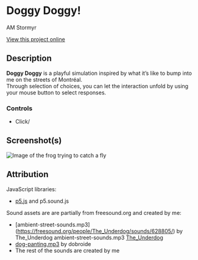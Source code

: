 # Doggy Doggy!

AM Stormyr

[View this project online](https://am-stormyr.github.io/cart253/topics/self-portrait/)

## Description

**Doggy Doggy** is a playful simulation inspired by what it’s like to bump into me on the streets of Montréal.  
Through selection of choices, you can let the interaction unfold by using your mouse button to select responses. 

### Controls

- Click/ 

## Screenshot(s)

![Image of the frog trying to catch a fly](assets/images/doggyDoggy-Screenshot-2025-09-30.png)

## Attribution

JavaScript libraries:
- [p5.js](https://p5js.org) and p5.sound.js

Sound assets are are partially from freesound.org and created by me:
- [ambient-street-sounds.mp3] (https://freesound.org/people/The_Underdog/sounds/628805/) by The_Underdog 
ambient-street-sounds.mp3 [The_Underdog](https://freesound.org/people/The_Underdog/sounds/628805/)  
- [dog-panting.mp3](https://freesound.org/people/dobroide/sounds/39980/) by dobroide
- The rest of the sounds are created by me

